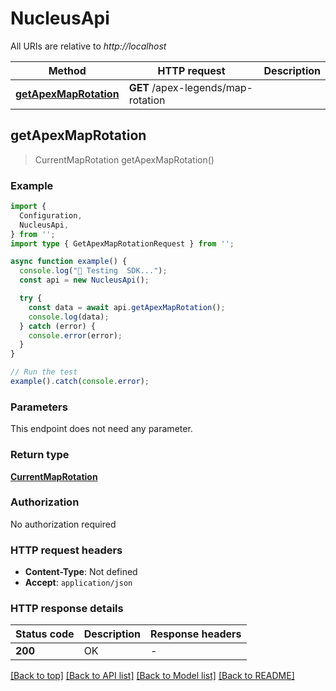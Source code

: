 # NucleusApi

All URIs are relative to *http://localhost*

| Method | HTTP request | Description |
|------------- | ------------- | -------------|
| [**getApexMapRotation**](NucleusApi.md#getapexmaprotation) | **GET** /apex-legends/map-rotation |  |



## getApexMapRotation

> CurrentMapRotation getApexMapRotation()



### Example

```ts
import {
  Configuration,
  NucleusApi,
} from '';
import type { GetApexMapRotationRequest } from '';

async function example() {
  console.log("🚀 Testing  SDK...");
  const api = new NucleusApi();

  try {
    const data = await api.getApexMapRotation();
    console.log(data);
  } catch (error) {
    console.error(error);
  }
}

// Run the test
example().catch(console.error);
```

### Parameters

This endpoint does not need any parameter.

### Return type

[**CurrentMapRotation**](CurrentMapRotation.md)

### Authorization

No authorization required

### HTTP request headers

- **Content-Type**: Not defined
- **Accept**: `application/json`


### HTTP response details
| Status code | Description | Response headers |
|-------------|-------------|------------------|
| **200** | OK |  -  |

[[Back to top]](#) [[Back to API list]](../README.md#api-endpoints) [[Back to Model list]](../README.md#models) [[Back to README]](../README.md)

